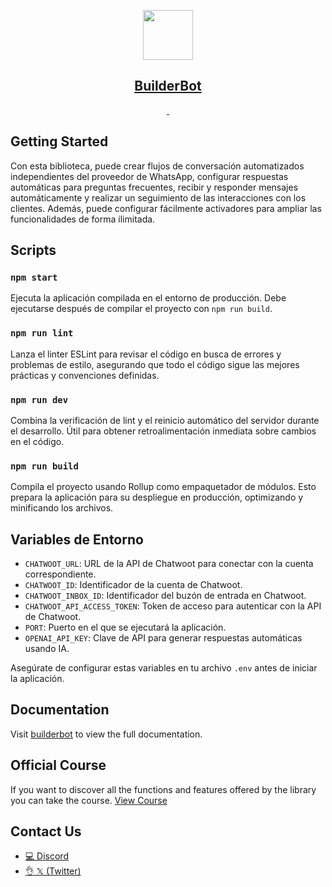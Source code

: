 <p align="center">
  <a href="https://builderbot.vercel.app/">
    <picture>
      <img src="https://builderbot.vercel.app/assets/thumbnail-vector.png" height="80">
    </picture>
    <h2 align="center">BuilderBot</h2>
  </a>
</p>

<p align="center">
  <a aria-label="NPM version" href="https://www.npmjs.com/package/@builderbot/bot">
    <img alt="" src="https://img.shields.io/npm/v/@builderbot/bot?color=%2300c200&label=%40bot-whatsapp">
  </a>
  <a aria-label="Join the community on GitHub" href="https://link.codigoencasa.com/DISCORD">
    <img alt="" src="https://img.shields.io/discord/915193197645402142?logo=discord">
  </a>
</p>

## Getting Started

Con esta biblioteca, puede crear flujos de conversación automatizados independientes del proveedor de WhatsApp, configurar respuestas automáticas para preguntas frecuentes, recibir y responder mensajes automáticamente y realizar un seguimiento de las interacciones con los clientes. Además, puede configurar fácilmente activadores para ampliar las funcionalidades de forma ilimitada.

## Scripts

### `npm start`

Ejecuta la aplicación compilada en el entorno de producción. Debe ejecutarse después de compilar el proyecto con `npm run build`.

### `npm run lint`

Lanza el linter ESLint para revisar el código en busca de errores y problemas de estilo, asegurando que todo el código sigue las mejores prácticas y convenciones definidas.

### `npm run dev`

Combina la verificación de lint y el reinicio automático del servidor durante el desarrollo. Útil para obtener retroalimentación inmediata sobre cambios en el código.

### `npm run build`

Compila el proyecto usando Rollup como empaquetador de módulos. Esto prepara la aplicación para su despliegue en producción, optimizando y minificando los archivos.

## Variables de Entorno

- `CHATWOOT_URL`: URL de la API de Chatwoot para conectar con la cuenta correspondiente.
- `CHATWOOT_ID`: Identificador de la cuenta de Chatwoot.
- `CHATWOOT_INBOX_ID`: Identificador del buzón de entrada en Chatwoot.
- `CHATWOOT_API_ACCESS_TOKEN`: Token de acceso para autenticar con la API de Chatwoot.
- `PORT`: Puerto en el que se ejecutará la aplicación.
- `OPENAI_API_KEY`: Clave de API para generar respuestas automáticas usando IA.

Asegúrate de configurar estas variables en tu archivo `.env` antes de iniciar la aplicación.

## Documentation

Visit [builderbot](https://builderbot.vercel.app/) to view the full documentation.

## Official Course

If you want to discover all the functions and features offered by the library you can take the course.
[View Course](https://app.codigoencasa.com/courses/builderbot?refCode=LEIFER)

## Contact Us

- [💻 Discord](https://link.codigoencasa.com/DISCORD)
- [👌 𝕏 (Twitter)](https://twitter.com/leifermendez)
